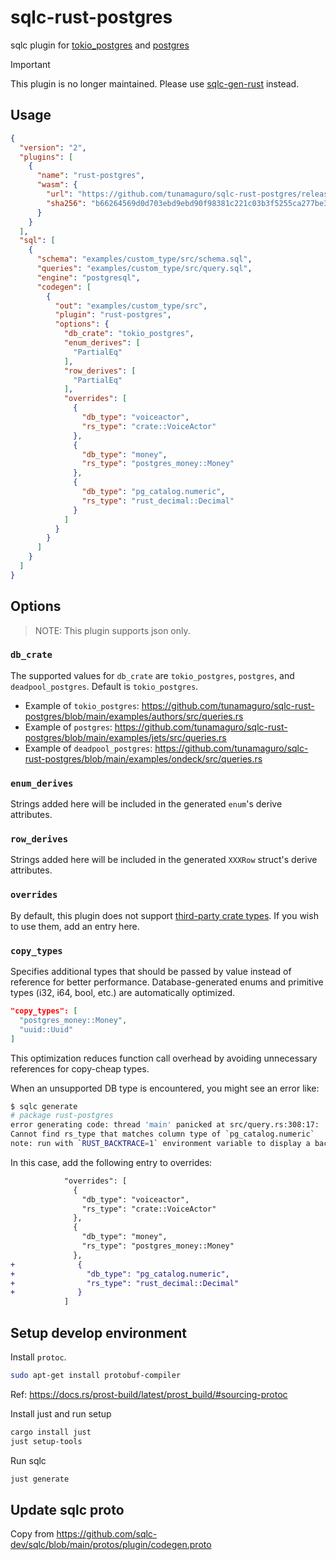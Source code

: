# sqlc-rust-postgres
sqlc plugin for [tokio_postgres](https://docs.rs/tokio-postgres/latest/tokio_postgres/index.html) and [postgres](https://docs.rs/postgres/latest/postgres/)

> [!IMPORTANT]
> This plugin is no longer maintained. Please use [sqlc-gen-rust](https://github.com/tunamaguro/sqlc-gen-rust) instead.

## Usage

```json
{
  "version": "2",
  "plugins": [
    {
      "name": "rust-postgres",
      "wasm": {
        "url": "https://github.com/tunamaguro/sqlc-rust-postgres/releases/download/v0.1.4/sqlc-rust-postgres.wasm",
        "sha256": "b66264569d0d703ebd9ebd90f98381c221c03b3f5255ca277be306b578b91d39"
      }
    }
  ],
  "sql": [
    {
      "schema": "examples/custom_type/src/schema.sql",
      "queries": "examples/custom_type/src/query.sql",
      "engine": "postgresql",
      "codegen": [
        {
          "out": "examples/custom_type/src",
          "plugin": "rust-postgres",
          "options": {
            "db_crate": "tokio_postgres",
            "enum_derives": [
              "PartialEq"
            ],
            "row_derives": [
              "PartialEq"
            ],
            "overrides": [
              {
                "db_type": "voiceactor",
                "rs_type": "crate::VoiceActor"
              },
              {
                "db_type": "money",
                "rs_type": "postgres_money::Money"
              },
              {
                "db_type": "pg_catalog.numeric",
                "rs_type": "rust_decimal::Decimal"
              }
            ]
          }
        }
      ]
    }
  ]
}
```

## Options

> NOTE: This plugin supports json only.

### `db_crate`

The supported values for `db_crate` are `tokio_postgres`, `postgres`, and `deadpool_postgres`. Default is `tokio_postgres`.

- Example of `tokio_postgres`: https://github.com/tunamaguro/sqlc-rust-postgres/blob/main/examples/authors/src/queries.rs
- Example of `postgres`: https://github.com/tunamaguro/sqlc-rust-postgres/blob/main/examples/jets/src/queries.rs
- Example of `deadpool_postgres`: https://github.com/tunamaguro/sqlc-rust-postgres/blob/main/examples/ondeck/src/queries.rs

### `enum_derives`

Strings added here will be included in the generated `enum`'s derive attributes.

### `row_derives`

Strings added here will be included in the generated `XXXRow` struct's derive attributes.

### `overrides`

By default, this plugin does not support [third-party crate types]((https://docs.rs/postgres-types/0.2.9/postgres_types/trait.FromSql.html#types)). If you wish to use them, add an entry here.

### `copy_types`

Specifies additional types that should be passed by value instead of reference for better performance. Database-generated enums and primitive types (i32, i64, bool, etc.) are automatically optimized.

```json
"copy_types": [
  "postgres_money::Money",
  "uuid::Uuid"
]
```

This optimization reduces function call overhead by avoiding unnecessary references for copy-cheap types.

When an unsupported DB type is encountered, you might see an error like:

```bash
$ sqlc generate
# package rust-postgres
error generating code: thread 'main' panicked at src/query.rs:308:17:
Cannot find rs_type that matches column type of `pg_catalog.numeric`
note: run with `RUST_BACKTRACE=1` environment variable to display a backtrace
```

In this case, add the following entry to overrides:
```diff
            "overrides": [
              {
                "db_type": "voiceactor",
                "rs_type": "crate::VoiceActor"
              },
              {
                "db_type": "money",
                "rs_type": "postgres_money::Money"
              },
+              {
+                "db_type": "pg_catalog.numeric",
+                "rs_type": "rust_decimal::Decimal"
+              }
            ]
```

## Setup develop environment

Install `protoc`. 

```bash
sudo apt-get install protobuf-compiler
```

Ref: https://docs.rs/prost-build/latest/prost_build/#sourcing-protoc

Install just and run setup

```bash
cargo install just
just setup-tools
```

Run sqlc

```bash
just generate
```

## Update sqlc proto

Copy from https://github.com/sqlc-dev/sqlc/blob/main/protos/plugin/codegen.proto